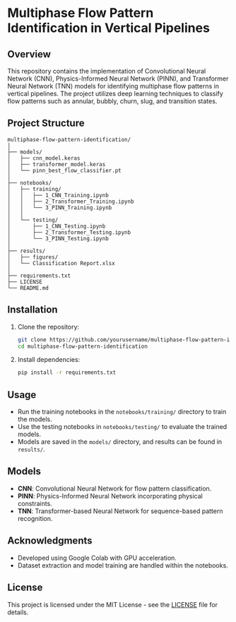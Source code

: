# Multiphase Flow Pattern Identification in Vertical Pipelines

## Overview
This repository contains the implementation of Convolutional Neural Network (CNN), Physics-Informed Neural Network (PINN), and Transformer Neural Network (TNN) models for identifying multiphase flow patterns in vertical pipelines. The project utilizes deep learning techniques to classify flow patterns such as annular, bubbly, churn, slug, and transition states.

## Project Structure
```
multiphase-flow-pattern-identification/
│
├── models/                  
│   ├── cnn_model.keras
│   ├── transformer_model.keras
│   └── pinn_best_flow_classifier.pt
│
├── notebooks/
│   ├── training/
│   │   ├── 1_CNN_Training.ipynb
│   │   ├── 2_Transformer_Training.ipynb
│   │   └── 3_PINN_Training.ipynb
│   │
│   └── testing/
│       ├── 1_CNN_Testing.ipynb
│       ├── 2_Transformer_Testing.ipynb
│       └── 3_PINN_Testing.ipynb
│
├── results/                   
│   ├── figures/
│   └── Classification Report.xlsx
│
├── requirements.txt           
├── LICENSE                    
└── README.md                  
```

## Installation
1. Clone the repository:
   ```bash
   git clone https://github.com/yourusername/multiphase-flow-pattern-identification.git
   cd multiphase-flow-pattern-identification
   ```
2. Install dependencies:
   ```bash
   pip install -r requirements.txt
   ```

## Usage
- Run the training notebooks in the `notebooks/training/` directory to train the models.
- Use the testing notebooks in `notebooks/testing/` to evaluate the trained models.
- Models are saved in the `models/` directory, and results can be found in `results/`.

## Models
- **CNN**: Convolutional Neural Network for flow pattern classification.
- **PINN**: Physics-Informed Neural Network incorporating physical constraints.
- **TNN**: Transformer-based Neural Network for sequence-based pattern recognition.

## Acknowledgments
- Developed using Google Colab with GPU acceleration.
- Dataset extraction and model training are handled within the notebooks.

## License
This project is licensed under the MIT License - see the [LICENSE](LICENSE) file for details.
